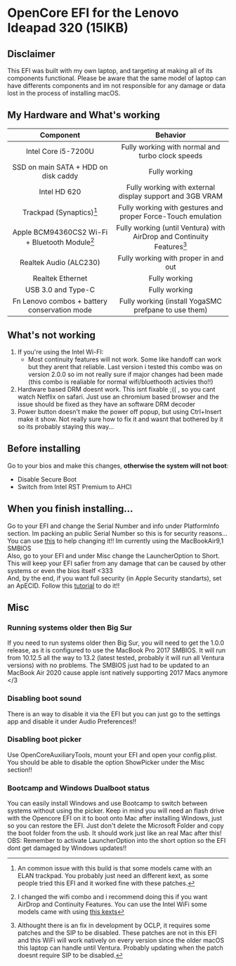 # OpenCore EFI for the Lenovo Ideapad 320 (15IKB)

## Disclaimer
This EFI was built with my own laptop, and targeting at making all of its components functional. Please be aware that the same model of laptop can have differents components and im not responsible for any damage or data lost in the process of installing macOS. 

## My Hardware and What's working 
| Component  | Behavior |
| :-------------: | :-------------: |
| Intel Core i5-7200U  | Fully working with normal and turbo clock speeds  |
| SSD on main SATA + HDD on disk caddy  | Fully working  |
| Intel HD 620 | Fully working with external display support and 3GB VRAM  |
| Trackpad (Synaptics)[^1]  | Fully working with gestures and proper Force-Touch emulation  |
| Apple BCM94360CS2 Wi-Fi + Bluetooth Module[^2] | Fully working (until Ventura) with AirDrop and Continuity Features[^3]  |
| Realtek Audio (ALC230) | Fully working with proper in and out |
| Realtek Ethernet | Fully working |
| USB 3.0 and Type-C | Fully working |
| Fn Lenovo combos + battery conservation mode | Fully working (install YogaSMC prefpane to use them) |

[^1]:An common issue with this build is that some models came with an ELAN trackpad. You probably just need an different kext, as some people tried this EFI and it worked fine with these patches.
[^2]:I changed the wifi combo and i recommend doing this if you want AirDrop and Continuity Features. You can use the Intel WiFi some models came with using [this kexts](https://openintelwireless.github.io)
[^3]:Althought there is an fix in development by OCLP, it requires some patches and the SIP to be disabled. These patches are not in this EFI and this WiFi will work natively on every version since the older macOS this laptop can handle until Ventura. Probably updating when the patch doesnt require SIP to be disabled.

## What's not working
1. If you're using the Intel Wi-FI:
    - Most continuity features will not work. Some like handoff can work but they arent that reliable. Last version i tested this combo was on version 2.0.0 so im not really sure if major changes had been made (this combo is realiable for normal wifi/bluethooth activies tho!!)
2. Hardware based DRM doesnt work. This isnt fixable ;(( , so you cant watch Netflix on safari. Just use an chromium based browser and the issue should be fixed as they have an software DRM decoder
3. Power button doesn't make the power off popup, but using Ctrl+Insert make it show. Not really sure how to fix it and wasnt that bothered by it so its probably staying this way...

## Before installing
Go to your bios and make this changes, **otherwise the system will not boot**:
* Disable Secure Boot
* Switch from Intel RST Premium to AHCI  

## When you finish installing...
Go to your EFI and change the Serial Number and info under PlatformInfo section. Im packing an public Serial Number so this is for security reasons... You can use [this](https://github.com/corpnewt/GenSMBIOS) to help changing it!! Im currently using the MacBookAir9,1 SMBIOS  
Also, go to your EFI and under Misc change the LauncherOption to Short. This will keep your EFI safier from any damage that can be caused by other systems or even the bios itself <333  
And, by the end, if you want full security (in Apple Security standarts), set an ApECID. Follow this [tutorial](https://dortania.github.io/OpenCore-Post-Install/universal/security/applesecureboot.html#special-notes-with-securebootmodel) to do it!!

## Misc

### Running systems older then Big Sur
If you need to run systems older then Big Sur, you will need to get the 1.0.0 release, as it is configured to use the MacBook Pro 2017 SMBIOS. It will run from 10.12.5 all the way to 13.2 (latest tested, probably it will run all Ventura versions) with no problems. The SMBIOS just had to be updated to an MacBook Air 2020 cause apple isnt natively supporting 2017 Macs anymore </3

### Disabling boot sound
There is an way to disable it via the EFI but you can just go to the settings app and disable it under Audio Preferences!!

### Disabling boot picker
Use OpenCoreAuxiliaryTools, mount your EFI and open your config.plist. You should be able to disable the option ShowPicker under the Misc section!!

### Bootcamp and Windows Dualboot status
You can easily install Windows and use Bootcamp to switch between systems without using the picker. Keep in mind you will need an flash drive with the Opencore EFI on it to boot onto Mac after installing Windows, just so you can restore the EFI. Just don't delete the Microsoft Folder and copy the boot folder from the usb. It should work just like an real Mac after this! 
OBS: Remember to activate LauncherOption into the short option so the EFI dont get damaged by Windows updates!!
